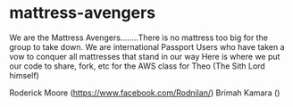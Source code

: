 # mattress-avengers
We are the Mattress Avengers........There is no mattress too big for the group to take down.
We are international Passport Users who have taken a vow to conquer all mattresses that stand in our way
Here is where we put our code to share, fork, etc for the AWS class for Theo (The Sith Lord himself)

Roderick Moore (https://www.facebook.com/Rodnilan/)
Brimah Kamara  ()
